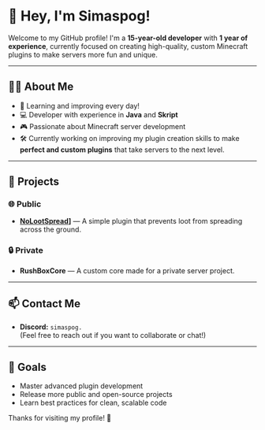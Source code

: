 # 👋 Hey, I'm Simaspog!

Welcome to my GitHub profile! I'm a **15-year-old developer** with **1 year of experience**, currently focused on creating high-quality, custom Minecraft plugins to make servers more fun and unique.

---

## 👨‍💻 About Me

- 🧠 Learning and improving every day!
- 💻 Developer with experience in **Java** and **Skript**
- 🎮 Passionate about Minecraft server development
- 🛠️ Currently working on improving my plugin creation skills to make **perfect and custom plugins** that take servers to the next level.

---

## 🚀 Projects

### 🌐 Public
- **[NoLootSpread](https://builtbybit.com/resources/nolootspread-fix-loot-drops-on-death.67014/)]** — A simple plugin that prevents loot from spreading across the ground.

### 🔒 Private
- **RushBoxCore** — A custom core made for a private server project.

---

## 📫 Contact Me

- **Discord:** `simaspog.`  
(Feel free to reach out if you want to collaborate or chat!)

---

## 🌟 Goals

- Master advanced plugin development
- Release more public and open-source projects
- Learn best practices for clean, scalable code

Thanks for visiting my profile! 🚀
